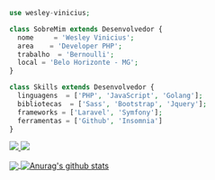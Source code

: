 ```php
use wesley-vinicius;

class SobreMim extends Desenvolvedor {
  nome     = 'Wesley Vinicius';
  area    = 'Developer PHP';
  trabalho  = 'Bernoulli';
  local = 'Belo Horizonte - MG';
}

class Skills extends Desenvolvedor {
  linguagens  = ['PHP', 'JavaScript', 'Golang'];
  bibliotecas  = ['Sass', 'Bootstrap', 'Jquery'];
  frameworks = ['Laravel', 'Symfony'];
  ferramentas = ['Github', 'Insomnia']
}
```

<p align="left">
  <a href="mailto:viweesleyy9923@gmail.com" alt="Gmail" target="_blank">
    <img src="https://img.shields.io/badge/-Gmail-FF0000?style=flat-square&labelColor=FF0000&logo=gmail&logoColor=white&link=LINK-DO-SEU-EMAIL" />
  </a>

  <a href="https://www.linkedin.com/in/wesley-vinicius/" alt="Linkedin" target="_blank">
    <img src="https://img.shields.io/badge/-Linkedin-0e76a8?style=flat-square&logo=Linkedin&logoColor=white&link=LINK-DO-SEU-LINKEDIN" />
  </a>
</p>  

<a href="https://github.com/wesley-vinicius/github-readme-stats">
  <img align="center" src="https://github-readme-stats.anuraghazra1.vercel.app/api/top-langs/?username=wesley-vinicius&theme=tokyonight" />
</a>
<a href="https://github.com/wesley-vinicius/github-readme-stats">
  <img align="center" src="https://github-readme-stats.vercel.app/api?username=wesley-vinicius&show_icons=true&include_all_commits=true&theme=tokyonight" alt="Anurag's github stats" />
</a>

